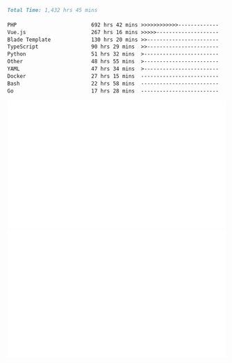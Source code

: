 <!--START_SECTION:waka-->

```markdown
Total Time: 1,432 hrs 45 mins

PHP                        692 hrs 42 mins >>>>>>>>>>>>-------------   46.75 %
Vue.js                     267 hrs 16 mins >>>>>--------------------   18.04 %
Blade Template             130 hrs 20 mins >>-----------------------   08.80 %
TypeScript                 90 hrs 29 mins  >>-----------------------   06.11 %
Python                     51 hrs 32 mins  >------------------------   03.48 %
Other                      48 hrs 55 mins  >------------------------   03.30 %
YAML                       47 hrs 34 mins  >------------------------   03.21 %
Docker                     27 hrs 15 mins  -------------------------   01.84 %
Bash                       22 hrs 58 mins  -------------------------   01.55 %
Go                         17 hrs 28 mins  -------------------------   01.18 %
```

<!--END_SECTION:waka-->
<p align="center">
    <img src="https://raw.githubusercontent.com/rjp2525/rjp2525/output/generated/overview.svg">
    <img src="https://raw.githubusercontent.com/rjp2525/rjp2525/output/generated/languages.svg">
</p>
